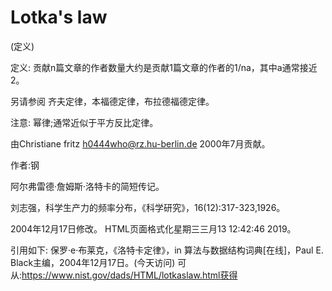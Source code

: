 # Lotka's law


(定义)



定义:
贡献n篇文章的作者数量大约是贡献1篇文章的作者的1/na，其中a通常接近2。



另请参阅
齐夫定律，本福德定律，布拉德福德定律。



注意:
幂律;通常近似于平方反比定律。

由Christiane fritz <h0444who@rz.hu-berlin.de> 2000年7月贡献。


作者:钢


阿尔弗雷德·詹姆斯·洛特卡的简短传记。



刘志强，科学生产力的频率分布，《科学研究》，16(12):317-323,1926。








2004年12月17日修改。
HTML页面格式化星期三三月13 12:42:46 2019。



引用如下:
保罗·e·布莱克，《洛特卡定律》，in
算法与数据结构词典[在线]，Paul E. Black主编，2004年12月17日。(今天访问)
可从:https://www.nist.gov/dads/HTML/lotkaslaw.html获得